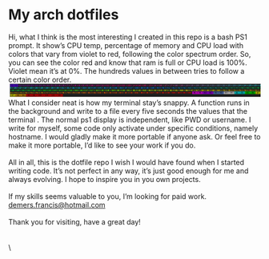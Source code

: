 # My arch dotfiles

Hi, what I think is the most interesting I created in this repo is a bash PS1 prompt. It show’s CPU temp, percentage of memory and CPU load with colors that vary from violet to red, following the color spectrum order. So, you can see the color red and know that ram is full or CPU load is 100%. Violet mean it’s at 0%. The hundreds values in between tries to follow a certain color order. \
![GitHub Logo](/info/ps1bg-colors-specter.png)
What I consider neat is how my terminal stay’s snappy. A function runs in the background and write to a file every five seconds the values that the terminal . The normal ps1 display is independent, like PWD or username.  I write for myself, some code only activate under specific conditions, namely hostname. I would gladly make it more portable if anyone ask. Or feel free to make it more portable, I’d like to see your work if you do. \
\
All in all, this is the dotfile repo I wish I would have found when I started writing code. It’s not perfect in any way, it’s just good enough for me and always evolving. I hope to inspire you in you own projects. \
\
If my skills seems valuable to you, I’m looking for paid work. demers.francis@hotmail.com \
\
Thank you for visiting, have a great day! \
\
\
\
